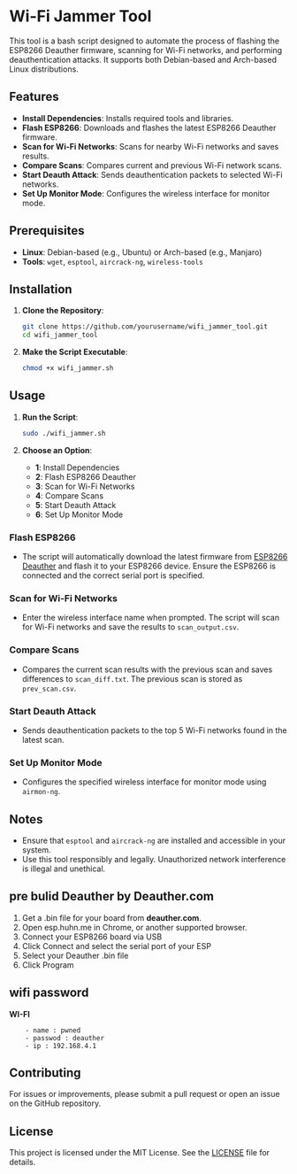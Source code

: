 
# Wi-Fi Jammer Tool

This tool is a bash script designed to automate the process of flashing the ESP8266 Deauther firmware, scanning for Wi-Fi networks, and performing deauthentication attacks. It supports both Debian-based and Arch-based Linux distributions.

## Features

- **Install Dependencies**: Installs required tools and libraries.
- **Flash ESP8266**: Downloads and flashes the latest ESP8266 Deauther firmware.
- **Scan for Wi-Fi Networks**: Scans for nearby Wi-Fi networks and saves results.
- **Compare Scans**: Compares current and previous Wi-Fi network scans.
- **Start Deauth Attack**: Sends deauthentication packets to selected Wi-Fi networks.
- **Set Up Monitor Mode**: Configures the wireless interface for monitor mode.

## Prerequisites

- **Linux**: Debian-based (e.g., Ubuntu) or Arch-based (e.g., Manjaro)
- **Tools**: `wget`, `esptool`, `aircrack-ng`, `wireless-tools`


## Installation


1. **Clone the Repository**:

   ```bash
   git clone https://github.com/yourusername/wifi_jammer_tool.git
   cd wifi_jammer_tool
   ```

2. **Make the Script Executable**:

   ```bash
   chmod +x wifi_jammer.sh
   ```

## Usage

1. **Run the Script**:

   ```bash
   sudo ./wifi_jammer.sh
   ```

2. **Choose an Option**:
   - **1**: Install Dependencies
   - **2**: Flash ESP8266 Deauther
   - **3**: Scan for Wi-Fi Networks
   - **4**: Compare Scans
   - **5**: Start Deauth Attack
   - **6**: Set Up Monitor Mode

### Flash ESP8266

- The script will automatically download the latest firmware from [ESP8266 Deauther](https://deauther.com/docs/download/) and flash it to your ESP8266 device. Ensure the ESP8266 is connected and the correct serial port is specified.

### Scan for Wi-Fi Networks

- Enter the wireless interface name when prompted. The script will scan for Wi-Fi networks and save the results to `scan_output.csv`.

### Compare Scans

- Compares the current scan results with the previous scan and saves differences to `scan_diff.txt`. The previous scan is stored as `prev_scan.csv`.

### Start Deauth Attack

- Sends deauthentication packets to the top 5 Wi-Fi networks found in the latest scan.

### Set Up Monitor Mode

- Configures the specified wireless interface for monitor mode using `airmon-ng`.

## Notes

- Ensure that `esptool` and `aircrack-ng` are installed and accessible in your system.
- Use this tool responsibly and legally. Unauthorized network interference is illegal and unethical.

## pre bulid Deauther  by Deauther.com

1. Get a .bin file for your board from **deauther.com**.
2. Open esp.huhn.me in Chrome, or another supported browser.
3. Connect your ESP8266 board via USB
4. Click Connect and select the serial port of your ESP
5. Select your Deauther .bin file
6. Click Program
## wifi password 

**WI-FI**
        
        - name : pwned 
        - passwod : deauther
        - ip : 192.168.4.1
## Contributing

For issues or improvements, please submit a pull request or open an issue on the GitHub repository.

## License

This project is licensed under the MIT License. See the [LICENSE](LICENSE) file for details.


